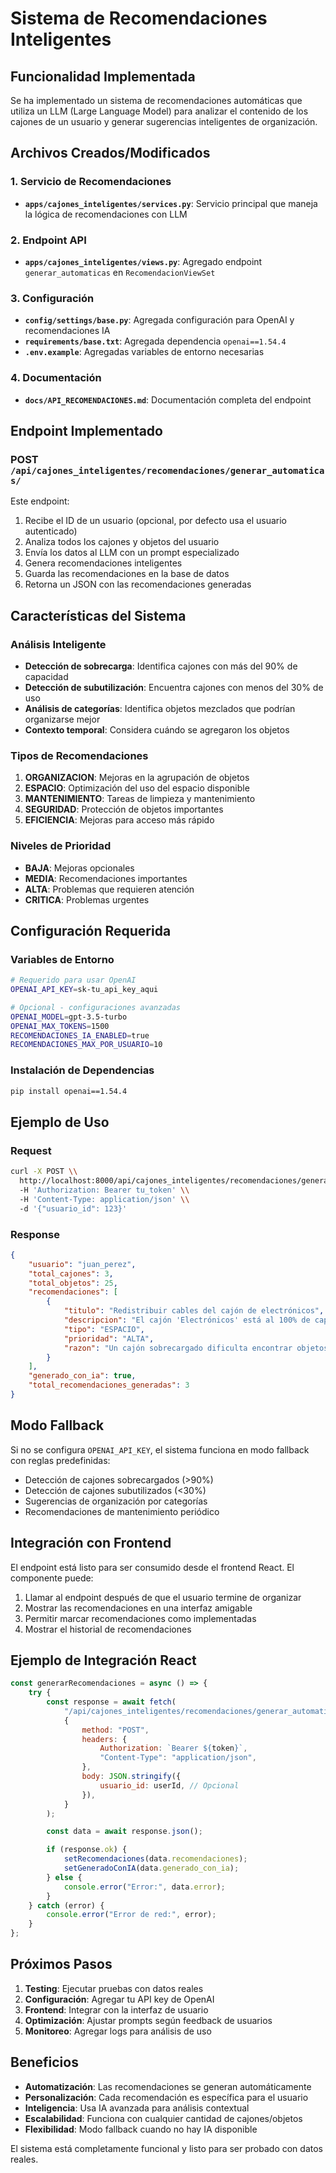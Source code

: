 # Sistema de Recomendaciones Inteligentes

## Funcionalidad Implementada

Se ha implementado un sistema de recomendaciones automáticas que utiliza un LLM (Large Language Model) para analizar el contenido de los cajones de un usuario y generar sugerencias inteligentes de organización.

## Archivos Creados/Modificados

### 1. Servicio de Recomendaciones

-   **`apps/cajones_inteligentes/services.py`**: Servicio principal que maneja la lógica de recomendaciones con LLM

### 2. Endpoint API

-   **`apps/cajones_inteligentes/views.py`**: Agregado endpoint `generar_automaticas` en `RecomendacionViewSet`

### 3. Configuración

-   **`config/settings/base.py`**: Agregada configuración para OpenAI y recomendaciones IA
-   **`requirements/base.txt`**: Agregada dependencia `openai==1.54.4`
-   **`.env.example`**: Agregadas variables de entorno necesarias

### 4. Documentación

-   **`docs/API_RECOMENDACIONES.md`**: Documentación completa del endpoint

## Endpoint Implementado

### POST `/api/cajones_inteligentes/recomendaciones/generar_automaticas/`

Este endpoint:

1. Recibe el ID de un usuario (opcional, por defecto usa el usuario autenticado)
2. Analiza todos los cajones y objetos del usuario
3. Envía los datos al LLM con un prompt especializado
4. Genera recomendaciones inteligentes
5. Guarda las recomendaciones en la base de datos
6. Retorna un JSON con las recomendaciones generadas

## Características del Sistema

### Análisis Inteligente

-   **Detección de sobrecarga**: Identifica cajones con más del 90% de capacidad
-   **Detección de subutilización**: Encuentra cajones con menos del 30% de uso
-   **Análisis de categorías**: Identifica objetos mezclados que podrían organizarse mejor
-   **Contexto temporal**: Considera cuándo se agregaron los objetos

### Tipos de Recomendaciones

1. **ORGANIZACION**: Mejoras en la agrupación de objetos
2. **ESPACIO**: Optimización del uso del espacio disponible
3. **MANTENIMIENTO**: Tareas de limpieza y mantenimiento
4. **SEGURIDAD**: Protección de objetos importantes
5. **EFICIENCIA**: Mejoras para acceso más rápido

### Niveles de Prioridad

-   **BAJA**: Mejoras opcionales
-   **MEDIA**: Recomendaciones importantes
-   **ALTA**: Problemas que requieren atención
-   **CRITICA**: Problemas urgentes

## Configuración Requerida

### Variables de Entorno

```bash
# Requerido para usar OpenAI
OPENAI_API_KEY=sk-tu_api_key_aqui

# Opcional - configuraciones avanzadas
OPENAI_MODEL=gpt-3.5-turbo
OPENAI_MAX_TOKENS=1500
RECOMENDACIONES_IA_ENABLED=true
RECOMENDACIONES_MAX_POR_USUARIO=10
```

### Instalación de Dependencias

```bash
pip install openai==1.54.4
```

## Ejemplo de Uso

### Request

```bash
curl -X POST \\
  http://localhost:8000/api/cajones_inteligentes/recomendaciones/generar_automaticas/ \\
  -H 'Authorization: Bearer tu_token' \\
  -H 'Content-Type: application/json' \\
  -d '{"usuario_id": 123}'
```

### Response

```json
{
    "usuario": "juan_perez",
    "total_cajones": 3,
    "total_objetos": 25,
    "recomendaciones": [
        {
            "titulo": "Redistribuir cables del cajón de electrónicos",
            "descripcion": "El cajón 'Electrónicos' está al 100% de capacidad...",
            "tipo": "ESPACIO",
            "prioridad": "ALTA",
            "razon": "Un cajón sobrecargado dificulta encontrar objetos"
        }
    ],
    "generado_con_ia": true,
    "total_recomendaciones_generadas": 3
}
```

## Modo Fallback

Si no se configura `OPENAI_API_KEY`, el sistema funciona en modo fallback con reglas predefinidas:

-   Detección de cajones sobrecargados (>90%)
-   Detección de cajones subutilizados (<30%)
-   Sugerencias de organización por categorías
-   Recomendaciones de mantenimiento periódico

## Integración con Frontend

El endpoint está listo para ser consumido desde el frontend React. El componente puede:

1. Llamar al endpoint después de que el usuario termine de organizar
2. Mostrar las recomendaciones en una interfaz amigable
3. Permitir marcar recomendaciones como implementadas
4. Mostrar el historial de recomendaciones

## Ejemplo de Integración React

```javascript
const generarRecomendaciones = async () => {
    try {
        const response = await fetch(
            "/api/cajones_inteligentes/recomendaciones/generar_automaticas/",
            {
                method: "POST",
                headers: {
                    Authorization: `Bearer ${token}`,
                    "Content-Type": "application/json",
                },
                body: JSON.stringify({
                    usuario_id: userId, // Opcional
                }),
            }
        );

        const data = await response.json();

        if (response.ok) {
            setRecomendaciones(data.recomendaciones);
            setGeneradoConIA(data.generado_con_ia);
        } else {
            console.error("Error:", data.error);
        }
    } catch (error) {
        console.error("Error de red:", error);
    }
};
```

## Próximos Pasos

1. **Testing**: Ejecutar pruebas con datos reales
2. **Configuración**: Agregar tu API key de OpenAI
3. **Frontend**: Integrar con la interfaz de usuario
4. **Optimización**: Ajustar prompts según feedback de usuarios
5. **Monitoreo**: Agregar logs para análisis de uso

## Beneficios

-   **Automatización**: Las recomendaciones se generan automáticamente
-   **Personalización**: Cada recomendación es específica para el usuario
-   **Inteligencia**: Usa IA avanzada para análisis contextual
-   **Escalabilidad**: Funciona con cualquier cantidad de cajones/objetos
-   **Flexibilidad**: Modo fallback cuando no hay IA disponible

El sistema está completamente funcional y listo para ser probado con datos reales.
